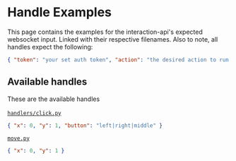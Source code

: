 # Handle Examples
This page contains the examples for the interaction-api's expected websocket input. Linked with their respective filenames.
Also to note, all handles expect the following:
```json
{ "token": "your set auth token", "action": "the desired action to run (define its action name)", (The parameters for the specific handle goes here) }
```

## Available handles
These are the available handles<br><br>
[``handlers/click.py``](../../../../src/contributions/cassitly/interactions-api/handlers/click.py)
```json
{ "x": 0, "y": 1, "button": "left|right|middle" }
```

[``move.py``](../../../../src/contributions/cassitly/interactions-api/handlers/move.py)
```json
{ "x": 0, "y": 1 }
```